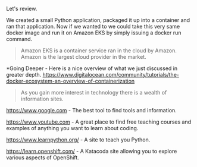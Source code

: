 Let's review.

We created a small Python application, packaged it up into a container and ran that application.   Now if we wanted to we could take this very same docker image and run it on Amazon EKS by simply issuing a docker run command.

> Amazon EKS is a container service ran in the cloud by Amazon.  Amazon is the largest cloud provider in the market.

*Going Deeper - Here is a nice overview of what we just discussed in greater depth.   <https://www.digitalocean.com/community/tutorials/the-docker-ecosystem-an-overview-of-containerization>

>As you gain more interest in technology there is a wealth of information sites.
 
<https://www.google.com> - The best tool to find tools and information.

<https://www.youtube.com> - A great place to find free teaching courses and examples of anything you want to learn about coding.

<https://www.learnpython.org/> - A site to teach you Python.

<https://learn.openshift.com/> - A Katacoda site allowing you to explore various aspects of OpenShift.

